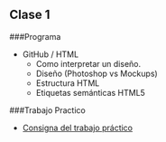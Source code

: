 Clase 1
-------------

###Programa

- GitHub / HTML
	- Como interpretar un diseño.
	- Diseño (Photoshop vs Mockups) 
	- Estructura HTML
	- Etiquetas semánticas HTML5

###Trabajo Practico
- [Consigna del trabajo práctico](https://github.com/CoderHouse/fundamentos/tree/master/01-Github-HTML/TP)